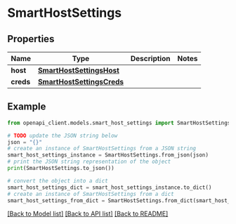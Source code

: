 # SmartHostSettings


## Properties

Name | Type | Description | Notes
------------ | ------------- | ------------- | -------------
**host** | [**SmartHostSettingsHost**](SmartHostSettingsHost.md) |  | 
**creds** | [**SmartHostSettingsCreds**](SmartHostSettingsCreds.md) |  | 

## Example

```python
from openapi_client.models.smart_host_settings import SmartHostSettings

# TODO update the JSON string below
json = "{}"
# create an instance of SmartHostSettings from a JSON string
smart_host_settings_instance = SmartHostSettings.from_json(json)
# print the JSON string representation of the object
print(SmartHostSettings.to_json())

# convert the object into a dict
smart_host_settings_dict = smart_host_settings_instance.to_dict()
# create an instance of SmartHostSettings from a dict
smart_host_settings_from_dict = SmartHostSettings.from_dict(smart_host_settings_dict)
```
[[Back to Model list]](../README.md#documentation-for-models) [[Back to API list]](../README.md#documentation-for-api-endpoints) [[Back to README]](../README.md)


